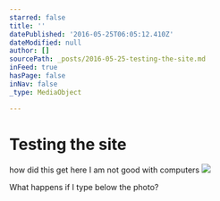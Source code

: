 ```yaml
---
starred: false
title: ''
datePublished: '2016-05-25T06:05:12.410Z'
dateModified: null
author: []
sourcePath: _posts/2016-05-25-testing-the-site.md
inFeed: true
hasPage: false
inNav: false
_type: MediaObject

---
```

# Testing the site

how did this get here I am not good with computers
![](https://the-grid-user-content.s3-us-west-2.amazonaws.com/c2c164d4-c4e6-4feb-9e0e-f1a608fdf419.jpg)

What happens if I type below the photo?